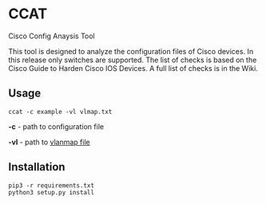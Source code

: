 # CCAT
Cisco Config Anaysis Tool

This tool is designed to analyze the configuration files of Cisco devices. In this release only switches are supported. The list of checks is based on the Cisco Guide to Harden Cisco IOS Devices.
A full list of checks is in the Wiki.
## Usage  

`ccat -c example -vl vlmap.txt` 

**-c** - path to configuration file

**-vl** - path to [vlanmap file](https://github.com/cisco-config-analysis-tool/ccat/wiki/Vlanmap-file)

## Installation  

`pip3 -r requirements.txt`  
`python3 setup.py install`  
